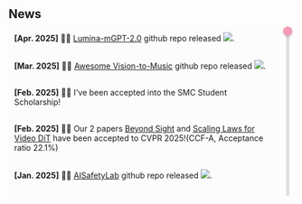 <h1 id="news"></h1>

<h2 style="margin: 30px 0px 10px;">News</h2>

<div class="news-slider">
  <div class="news-container">
    <ul id="news-list">
      <li><strong>[Apr. 2025]</strong> 🎉🎉 <span style="color:#f59ab2"><a href="https://github.com/Alpha-VLLM/Lumina-mGPT-2.0">Lumina-mGPT-2.0</a></span> github repo released <a href='https://github.com/Alpha-VLLM/Lumina-mGPT-2.0'><img src="https://img.shields.io/github/stars/Alpha-VLLM/Lumina-mGPT-2.0?style=social&cacheSeconds=14400"></a>.</li>
      <li><strong>[Mar. 2025]</strong> 🎉🎉 <span style="color:#f59ab2"><a href="https://github.com/wzk1015/Awesome-Vision-to-Music-Generation">Awesome Vision-to-Music</a></span> github repo released <a href='https://github.com/wzk1015/Awesome-Vision-to-Music-Generation'><img src="https://img.shields.io/github/stars/wzk1015/Awesome-Vision-to-Music-Generation?style=social&cacheSeconds=14400"></a>.</li>
      <li><strong>[Feb. 2025]</strong> 🎉🎉 I've been accepted into the SMC Student Scholarship!</li>
      <li><strong>[Feb. 2025]</strong> 🎉🎉 Our 2 papers <span style="color:#f59ab2"><a href="https://arxiv.org/pdf/2411.16824">Beyond Sight</a></span> and <span style="color:#f59ab2"><a href="https://arxiv.org/pdf/2411.17470">Scaling Laws for Video DiT</a></span> have been accepted to CVPR 2025!(CCF-A, Acceptance ratio 22.1%)</li>
      <li><strong>[Jan. 2025]</strong> 🎉🎉 <span style="color:#f59ab2"><a href="https://github.com/thu-coai/AISafetyLab">AISafetyLab</a></span> github repo released <a href='https://github.com/thu-coai/AISafetyLab'><img src="https://img.shields.io/github/stars/thu-coai/AISafetyLab?style=social&cacheSeconds=14400"></a>.</li>
      <li><strong>[Dec. 2024]</strong> 🎉🎉 I've been accepted into the AAAI-25 Student Scholarship!</li>
      <li><strong>[Dec. 2024]</strong> 🎉🎉 Our 2 papers <span style="color:#f59ab2"><a href="https://arxiv.org/pdf/2405.20775">Medical MLLM is Vulnerable</a></span> and <span style="color:#f59ab2"><a href="https://arxiv.org/pdf/2403.13352">AGFSync</a></span> have been accepted to AAAI 2025!(CCF-A, Acceptance ratio 23.4%)</li>
      <li><strong>[Nov. 2024]</strong> 🎉🎉 Welcome to my YouTube channel <span style="color:#f59ab2"><a href="https://youtube.com/@VSJH2003">@VSJH2003</a></span>!</li>
      <li><strong>[Aug. 2024]</strong> 🎉🎉 I have founded <span style="color:#f59ab2"><a href="https://github.com/MantaAI">MantaAI</a></span>: Modified Approaches in Natural Sciences to Advance Artificial Intelligence. Researchers from around the world who share the same vision are welcome to join.</li>
    </ul>
  </div>
  
  <div class="slider-container">
    <div class="slider-track">
      <div class="slider-thumb" id="slider-thumb"></div>
    </div>
  </div>
</div>

<style>
  .news-slider {
    position: relative;
    max-width: 100%;
    margin: 0 auto;
    display: flex;
    gap: 15px;
  }
  
  .news-container {
    flex-grow: 1;
    overflow: hidden;
    max-height: 300px;
    position: relative;
  }
  
  #news-list {
    list-style-type: none;
    padding: 0;
    margin: 0;
    position: absolute;
    top: 0;
    left: 0;
    width: 100%;
    transition: transform 0.2s ease;
  }
  
  #news-list li {
    margin-bottom: 10px;
    padding: 10px;
    background-color: rgba(240, 240, 240, 0.1);
    border-radius: 4px;
  }
  
  .slider-container {
    width: 20px;
    min-height: 300px;
    display: flex;
    justify-content: center;
    align-items: center;
  }
  
  .slider-track {
    height: 100%;
    width: 6px;
    background-color: #e0e0e0;
    border-radius: 3px;
    position: relative;
  }
  
  .slider-thumb {
    position: absolute;
    top: 0;
    left: 50%;
    transform: translateX(-50%);
    width: 16px;
    height: 16px;
    background-color: #f59ab2;
    border-radius: 50%;
    cursor: pointer;
    box-shadow: 0 2px 4px rgba(0, 0, 0, 0.2);
    transition: top 0.1s ease;
  }
  
  .slider-thumb:hover {
    background-color: #e5809c;
  }
</style>

<script>
  document.addEventListener('DOMContentLoaded', function() {
    const newsList = document.getElementById('news-list');
    const newsContainer = document.querySelector('.news-container');
    const sliderThumb = document.getElementById('slider-thumb');
    const sliderTrack = document.querySelector('.slider-track');
    
    const listHeight = newsList.scrollHeight;
    const containerHeight = newsContainer.clientHeight;
    const scrollableDistance = listHeight - containerHeight;
    
    // Only show slider if content overflows
    if (scrollableDistance <= 0) {
      document.querySelector('.slider-container').style.display = 'none';
      return;
    }
    
    // Initial position
    let currentPosition = 0;
    let isDragging = false;
    
    // Function to update the news list position
    function updatePosition(position) {
      // Ensure position is within bounds
      position = Math.max(0, Math.min(position, scrollableDistance));
      currentPosition = position;
      
      // Update news list transform
      newsList.style.transform = `translateY(-${position}px)`;
      
      // Update slider thumb position
      const thumbPosition = (position / scrollableDistance) * (sliderTrack.clientHeight - sliderThumb.clientHeight);
      sliderThumb.style.top = `${thumbPosition}px`;
    }
    
    // Mouse events for dragging the slider
    sliderThumb.addEventListener('mousedown', function(e) {
      isDragging = true;
      e.preventDefault(); // Prevent text selection
    });
    
    document.addEventListener('mousemove', function(e) {
      if (!isDragging) return;
      
      const trackRect = sliderTrack.getBoundingClientRect();
      const thumbHeight = sliderThumb.clientHeight;
      const trackHeight = trackRect.height;
      
      // Calculate position relative to the track
      let relativeY = e.clientY - trackRect.top;
      relativeY = Math.max(thumbHeight / 2, Math.min(relativeY, trackHeight - thumbHeight / 2));
      
      // Calculate the scroll position
      const scrollRatio = (relativeY - thumbHeight / 2) / (trackHeight - thumbHeight);
      const scrollPosition = scrollRatio * scrollableDistance;
      
      updatePosition(scrollPosition);
    });
    
    document.addEventListener('mouseup', function() {
      isDragging = false;
    });
    
    // Track click to jump to position
    sliderTrack.addEventListener('click', function(e) {
      if (e.target === sliderThumb) return;
      
      const trackRect = sliderTrack.getBoundingClientRect();
      const thumbHeight = sliderThumb.clientHeight;
      const trackHeight = trackRect.height;
      
      // Calculate position relative to the track
      let relativeY = e.clientY - trackRect.top;
      relativeY = Math.max(thumbHeight / 2, Math.min(relativeY, trackHeight - thumbHeight / 2));
      
      // Calculate the scroll position
      const scrollRatio = (relativeY - thumbHeight / 2) / (trackHeight - thumbHeight);
      const scrollPosition = scrollRatio * scrollableDistance;
      
      updatePosition(scrollPosition);
    });
    
    // Mouse wheel scrolling in the news container
    newsContainer.addEventListener('wheel', function(e) {
      e.preventDefault();
      const delta = e.deltaY > 0 ? 30 : -30;
      updatePosition(currentPosition + delta);
    });
    
    // Touch events for mobile
    let startY;
    
    sliderThumb.addEventListener('touchstart', function(e) {
      isDragging = true;
      startY = e.touches[0].clientY;
      e.preventDefault();
    });
    
    document.addEventListener('touchmove', function(e) {
      if (!isDragging) return;
      
      const trackRect = sliderTrack.getBoundingClientRect();
      const thumbHeight = sliderThumb.clientHeight;
      const trackHeight = trackRect.height;
      
      // Calculate position relative to the track
      let relativeY = e.touches[0].clientY - trackRect.top;
      relativeY = Math.max(thumbHeight / 2, Math.min(relativeY, trackHeight - thumbHeight / 2));
      
      // Calculate the scroll position
      const scrollRatio = (relativeY - thumbHeight / 2) / (trackHeight - thumbHeight);
      const scrollPosition = scrollRatio * scrollableDistance;
      
      updatePosition(scrollPosition);
    });
    
    document.addEventListener('touchend', function() {
      isDragging = false;
    });
    
    // Initialize the thumb position
    updatePosition(0);
  });
</script>
<!-- <li><strong>[Aug. 2024]</strong> 🎉🎉 <span style="color:#f59ab2"><a href="https://arxiv.org/pdf/2407.21669">Synth-Empathy</a></span> github repo released <a href='https://github.com/Aurora-slz/Synth-Empathy'><img src="https://img.shields.io/github/stars/Aurora-slz/Synth-Empathy"></a>.</li>
<li><strong>[Aug. 2024]</strong> 🎉🎉 <span style="color:#f59ab2"><a href="https://arxiv.org/pdf/2407.20756">SynthVLM</a></span> github repo released <a href='https://github.com/starriver030515/SynthVLM'><img src="https://img.shields.io/github/stars/starriver030515/SynthVLM"></a>.</li> -->
<!-- <li><strong>[Jun. 2024]</strong> 🎉🎉 <span style="color:#f59ab2"><a href="https://arxiv.org/abs/2405.20775">O2M_attack</a></span> dataset 3MAD-Tiny-1K released <a href="https://huggingface.co/datasets/MedMLLM-attack/3MAD-Tiny-1K"><img src="../images/dataset-on-hf-sm.svg"></a> 3MAD-66K released <a href="https://huggingface.co/datasets/MedMLLM-attack/3MAD-66K"><img src="../images/dataset-on-hf-sm.svg"></a>.</li> -->
<!-- <li><strong>[Jun. 2024]</strong> 🎉🎉 <span style="color:#f59ab2"><a href="https://arxiv.org/abs/2405.20775">O2M_attack</a></span> github repo released <a href='https://github.com/dirtycomputer/O2M_attack'><img src="https://img.shields.io/github/stars/dirtycomputer/O2M_attack"></a>.</li> -->
